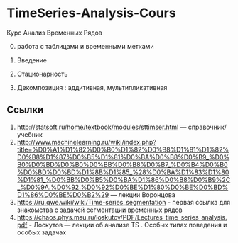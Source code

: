 # TimeSeries-Analysis-Cours


Курс Анализ Временных Рядов

0) работа с таблицами и временными метками

1) Введение 
2) Стационарность
3) Декомпозиция : аддитивная, мультипликативная




## Ссылки

  1) http://statsoft.ru/home/textbook/modules/sttimser.html — справочник/учебник
  2) http://www.machinelearning.ru/wiki/index.php?title=%D0%A1%D1%82%D0%B0%D1%82%D0%B8%D1%81%D1%82%D0%B8%D1%87%D0%B5%D1%81%D0%BA%D0%B8%D0%B9_%D0%B0%D0%BD%D0%B0%D0%BB%D0%B8%D0%B7_%D0%B4%D0%B0%D0%BD%D0%BD%D1%8B%D1%85_%28%D0%BA%D1%83%D1%80%D1%81_%D0%BB%D0%B5%D0%BA%D1%86%D0%B8%D0%B9%2C_%D0%9A.%D0%92.%D0%92%D0%BE%D1%80%D0%BE%D0%BD%D1%86%D0%BE%D0%B2%29 — лекции Воронцова
  3) https://ru.qwe.wiki/wiki/Time-series_segmentation  - первая ссылка для знакомства с задачей сегментации временных рядов
  4) https://chaos.phys.msu.ru/loskutov/PDF/Lectures_time_series_analysis.pdf  - Лоскутов — лекции об анализе TS . Особых типах поведения и особых задачах
